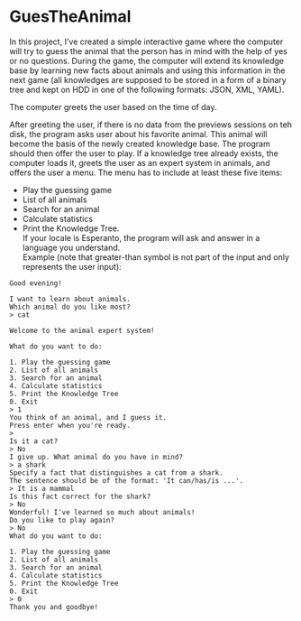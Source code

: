 # GuesTheAnimal
In this project, I've created a simple interactive game where the computer will try to guess the animal that the person has in mind with the help of yes or no questions. During the game, the computer will extend its knowledge base by learning new facts about animals and using this information in the next game (all knowledges are supposed to be stored in a form of a binary tree and kept on HDD in one of the following formats: JSON, XML, YAML).

The computer greets the user based on the time of day.    

After greeting the user, if there is no data from the previews sessions on teh disk, the program asks user about his favorite animal. This animal will become the basis of the newly created knowledge base. The program should then offer the user to play. If a knowledge tree already exists, the computer loads it, greets the user as an expert system in animals, and offers the user a menu. The menu has to include at least these five items:

- Play the guessing game
- List of all animals
- Search for an animal
- Calculate statistics
- Print the Knowledge Tree.    
If your locale is Esperanto, the program will ask and answer in a language you understand.    
Example (note that greater-than symbol is not part of the input and only represents the user input):
```
Good evening!

I want to learn about animals.
Which animal do you like most?
> cat

Welcome to the animal expert system!

What do you want to do:

1. Play the guessing game
2. List of all animals
3. Search for an animal
4. Calculate statistics
5. Print the Knowledge Tree
0. Exit
> 1
You think of an animal, and I guess it.
Press enter when you're ready.
>
Is it a cat?
> No
I give up. What animal do you have in mind?
> a shark
Specify a fact that distinguishes a cat from a shark.
The sentence should be of the format: 'It can/has/is ...'.
> It is a mammal
Is this fact correct for the shark?
> No
Wonderful! I've learned so much about animals!
Do you like to play again?
> No
What do you want to do:

1. Play the guessing game
2. List of all animals
3. Search for an animal
4. Calculate statistics
5. Print the Knowledge Tree
0. Exit
> 0
Thank you and goodbye!
```
